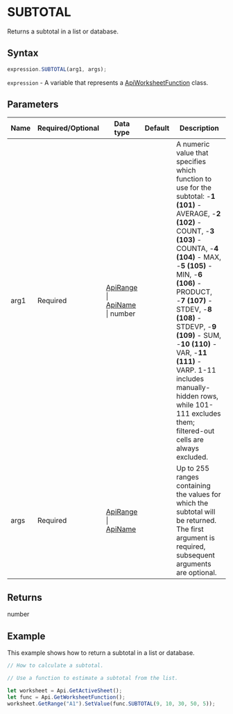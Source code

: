 # SUBTOTAL

Returns a subtotal in a list or database.

## Syntax

```javascript
expression.SUBTOTAL(arg1, args);
```

`expression` - A variable that represents a [ApiWorksheetFunction](../ApiWorksheetFunction.md) class.

## Parameters

| **Name** | **Required/Optional** | **Data type** | **Default** | **Description** |
| ------------- | ------------- | ------------- | ------------- | ------------- |
| arg1 | Required | [ApiRange](../../ApiRange/ApiRange.md) \| [ApiName](../../ApiName/ApiName.md) \| number |  | A numeric value that specifies which function to use for the subtotal: -**1 (101)** - AVERAGE, -**2 (102)** - COUNT, -**3 (103)** - COUNTA, -**4 (104)** - MAX, -**5 (105)** - MIN, -**6 (106)** - PRODUCT, -**7 (107)** - STDEV, -**8 (108)** - STDEVP, -**9 (109)** - SUM, -**10 (110)** - VAR, -**11 (111)** - VARP. 1-11 includes manually-hidden rows, while 101-111 excludes them; filtered-out cells are always excluded. |
| args | Required | [ApiRange](../../ApiRange/ApiRange.md) \| [ApiName](../../ApiName/ApiName.md) |  | Up to 255 ranges containing the values for which the subtotal will be returned. The first argument is required, subsequent arguments are optional. |

## Returns

number

## Example

This example shows how to return a subtotal in a list or database.

```javascript editor-xlsx
// How to calculate a subtotal.

// Use a function to estimate a subtotal from the list.

let worksheet = Api.GetActiveSheet();
let func = Api.GetWorksheetFunction();
worksheet.GetRange("A1").SetValue(func.SUBTOTAL(9, 10, 30, 50, 5));
```
